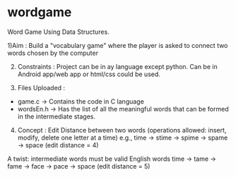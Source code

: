 # wordgame
Word Game Using Data Structures.

1)Aim : Build a "vocabulary game" where the player is asked to connect two words chosen by the computer 

2) Constraints : Project can be in ay language except python. Can be in Android app/web app or html/css could be used.

3) Files Uploaded : 
 - game.c -> Contains the code in C language 
 - wordsEn.h -> Has the list of all the meaningful words that can be formed in the intermediate stages.
 
4) Concept : 
Edit Distance between two words (operations allowed: insert, modify, delete one letter at a time)
e.g., time -> stime -> spime -> spame -> space (edit distance = 4)

A twist: intermediate words must be valid English words 
time -> tame -> fame -> face -> pace -> space (edit distance = 5)
